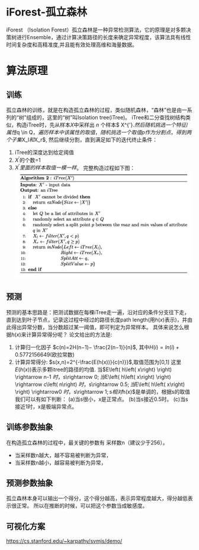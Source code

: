 
# iForest-孤立森林

iForest （Isolation Forest）孤立森林是一种异常检测算法，它的原理是对多颗决策树进行Ensemble，通过计算决策路径的长度来确定异常程度，该算法具有线性时间复杂度和高精准度,并且能有效处理高维和海量数据。
# 算法原理
## 训练
孤立森林的训练，就是在构造孤立森林的过程，类似随机森林，“森林”也是由一系列的“树”组成的，这里的“树”叫Isolation tree(iTree)。
iTree和二分查找树结构类似，构造iTree时，先从样本$X$中采样出 $n$ 个样本$ X^{'}$.然后随机挑选一个特征/属性$q \in Q$，遍历样本中该属性的取值，随机挑选一个取值p作为分割点，得到两个子集$X_l$和$X_r$, 然后继续分割，直到满足如下的迭代终止条件：
1. iTree的深度达到给定阈值
2. $X^{'}$的个数=1
3. $X^{'}里面的样本取值一模一样$。
完整构造过程如下图：
![](./_image/2018-09-15-16-25-51.jpg)
## 预测
预测的基本思路是：把测试数据在每棵iTree走一遍，沿对应的条件分支往下走，直到达到叶子节点，记录这过程中经过的路径长度path length(用$h(x)$表示)，并由此得出异常分数，当分数超过某一阈值，即可判定为异常样本。
具体来说怎么根据$h(x)$来计算异常得分呢？
论文给出的方法是:
1. 计算归一化因子
    $c(n)=2H(n−1)− \frac{2(n−1)}{n}$,
其中$H(i)=ln(i)+ 0.5772156649$(欧拉常数)
2. 计算异常得分:
    $s(x,n)=2^{-\frac{E(h(x))}{c(n)}}$,取值范围为[0,1]
这里$E(h(x))$表示多颗itree的路径的均值.
当$E\left( h\left( x\right) \right) \rightarrow n-1 $时，$s\rightarrow 0$;
当$E\left( h\left( x\right) \right) \rightarrow c\left( n\right) $时，$s\rightarrow 0.5$;
当$E\left( h\left( x\right) \right) \rightarrow0 $时，$s\rightarrow 1$;
s相对$h(x)$是单调的，根据s的取值我们可以有如下判断：
(a)当s很小，x是正常点。
(b)当s接近0.5时。
(c)当s接近1时，x是极端异常点。

## 训练参数抽象
在构造孤立森林的过程中，最关键的参数有
 采样数n（建议少于256）。

- 当采样数n越大，越不容易被判断为异常，
- 当采样数n越小，越容易被判断为异常，

## 预测参数抽象
孤立森林本身可以输出一个得分，这个得分越高，表示异常程度越大，得分越低表示很正常。
所以在推断的时候，可以把这个参数当成敏感度。

## 可视化方案
https://cs.stanford.edu/~karpathy/svmjs/demo/

